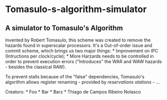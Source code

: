 # Tomasulo-s-algorithm-simulator
## A simulator to Tomasulo's Algorithm

Invented by Robert Tomasulo, this scheme was created to remove the hazards found in superscalar processors. It's a Out-of-order issue and commit scheme, which brings us two major things:
	* Improvement on IPC (Intructions per clock/cycle);
	* More Harzards needs to be controlled in order to prevent execution errors ("Introduces" the WAR and WAW hazards - besides the classical RAW).

To prevent stalls because of the "false" dependencies, Tomasulo's algorithm allows register renaming - provided by _reservations stations_ - ... 












Creators:
	* Foo 
	* Bar
	* Barz
	* Thiago de Campos Ribeiro Nolasco
